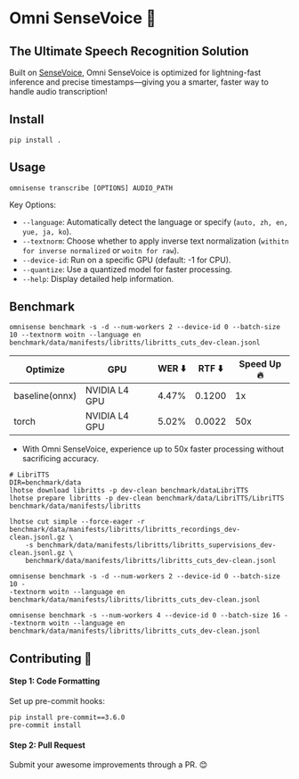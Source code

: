 # Omni SenseVoice 🚀

## The Ultimate Speech Recognition Solution
Built on [SenseVoice](https://github.com/FunAudioLLM/SenseVoice), Omni SenseVoice is optimized for lightning-fast inference and precise timestamps—giving you a smarter, faster way to handle audio transcription!

## Install
```
pip install .
```

## Usage
```
omnisense transcribe [OPTIONS] AUDIO_PATH
```
Key Options:
* `--language`: Automatically detect the language or specify (`auto, zh, en, yue, ja, ko`).
* `--textnorm`: Choose whether to apply inverse text normalization (`withitn for inverse normalized` or `woitn for raw`).
* `--device-id`: Run on a specific GPU (default: -1 for CPU).
* `--quantize`: Use a quantized model for faster processing.
* `--help`: Display detailed help information.

## Benchmark
`omnisense benchmark -s -d --num-workers 2 --device-id 0 --batch-size 10 --textnorm woitn --language en benchmark/data/manifests/libritts/libritts_cuts_dev-clean.jsonl`

| Optimize       | GPU           | WER ⬇️  | RTF ⬇️ | Speed Up 🔥 |
| -----          |-----          |-----   | ----- |  ----- |
| baseline(onnx) | NVIDIA L4 GPU | 4.47%  | 0.1200 |  1x   |
| torch          | NVIDIA L4 GPU | 5.02%  | 0.0022 | 50x   |

* With Omni SenseVoice, experience up to 50x faster processing without sacrificing accuracy.


```
# LibriTTS
DIR=benchmark/data
lhotse download libritts -p dev-clean benchmark/dataLibriTTS
lhotse prepare libritts -p dev-clean benchmark/data/LibriTTS/LibriTTS benchmark/data/manifests/libritts

lhotse cut simple --force-eager -r benchmark/data/manifests/libritts/libritts_recordings_dev-clean.jsonl.gz \
    -s benchmark/data/manifests/libritts/libritts_supervisions_dev-clean.jsonl.gz \
    benchmark/data/manifests/libritts/libritts_cuts_dev-clean.jsonl

omnisense benchmark -s -d --num-workers 2 --device-id 0 --batch-size 10 -
-textnorm woitn --language en benchmark/data/manifests/libritts/libritts_cuts_dev-clean.jsonl

omnisense benchmark -s --num-workers 4 --device-id 0 --batch-size 16 --textnorm woitn --language en benchmark/data/manifests/libritts/libritts_cuts_dev-clean.jsonl
```

## Contributing 🙌
#### Step 1: Code Formatting
Set up pre-commit hooks:
```
pip install pre-commit==3.6.0
pre-commit install
```

#### Step 2: Pull Request
Submit your awesome improvements through a PR. 😊
